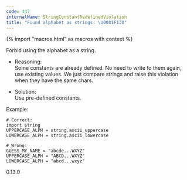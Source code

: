 ```yaml
---
code: 447
internalName: StringConstantRedefinedViolation
title: "Found alphabet as strings: \U0001F130"
---
```


{% import "macros.html" as macros with context %}

Forbid using the alphabet as a string.

  - Reasoning:  
    Some constants are already defined. No need to write to them again,
    use existing values. We just compare strings and raise this
    violation when they have the same chars.

  - Solution:  
    Use pre-defined constants.

Example:

    # Correct:
    import string
    UPPERCASE_ALPH = string.ascii_uppercase
    LOWERCASE_ALPH = string.ascii_lowercase
    
    # Wrong:
    GUESS_MY_NAME = "abcde...WXYZ"
    UPPERCASE_ALPH = "ABCD...WXYZ"
    LOWERCASE_ALPH = "abcd...wxyz"

<div class="versionadded">

0.13.0

</div>